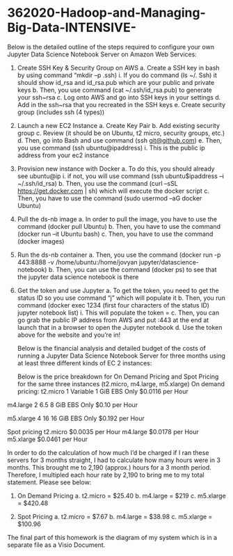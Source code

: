 # 362020-Hadoop-and-Managing-Big-Data-INTENSIVE-

Below is the detailed outline of the steps required to configure your own Jupyter Data Science Notebook Server on Amazon Web Services: 

1.	Create SSH Key & Security Group on AWS
	a.	Create a SSH key in bash by using command “mkdir –p .ssh)
		i.	If you do command (ls ~/. Ssh) it should show id_rsa and id_rsa.pub which are your public and private keys
	b.	Then, you use command (cat ~/.ssh/id_rsa.pub) to generate your ssh~rsa
	c.	Log onto AWS and go into SSH keys in your settings
	d.	Add in the ssh~rsa that you recreated in the SSH keys
	e.	Create security group (includes ssh (4 types))
2.	Launch a new EC2 Instance
	a.	Create Key Pair
	b.	Add existing security group
	c.	Review (it should be on Ubuntu, t2 micro, security groups, etc.)
	d.	Then, go into Bash and use command (ssh git@github.com)
	e.	Then, you use command (ssh ubuntu@ipaddress)
		i.	This is the public ip address from your ec2 instance
3.	Provision new instance with Docker
	a.	To do this, you should already see ubuntu@ip
		i.	if not, you will use command (ssh ubuntu$ipaddress –i ~/.ssh/id_rsa)
	b.	Then, you use the command (curl –sSL https://get.docker.com | sh) which will execute the docker script
	c.	Then, you have to use the command (sudo usermod –aG docker Ubuntu)
4.	Pull the ds-nb image
	a.	In order to pull the image, you have to use the command (docker pull Ubuntu)
	b.	Then, you have to use the command (docker run –it Ubuntu bash)
	c.	Then, you have to use the command (docker images)
5.	Run the ds-nb container
	a.	Then, you use the command (docker run -p 443:8888 -v /home/ubuntu:/home/jovyan jupyter/datascience-notebook)
	b.	Then, you can use the command (docker ps) to see that the jupyter data science notebook is there
6.	Get the token and use Jupyter 
	a.	To get the token, you need to get the status ID so you use command “j” which will populate it
	b.	Then, you run command (docker exec 1234 (first four characters of the status ID) jupyter notebook list)
		i.	This will populate the token = 
	c.	Then, you can go grab the public IP address from AWS and put :443 at the end at launch that in a browser to open the Jupyter notebook 
	d.	Use the token above for the website and you’re in!
	

	
	
	
	Below is the financial analysis and detailed budget of the costs of running a Jupyter Data Science Notebook Server for three months using at least three different kinds of EC 2 instances:
	
	Below is the price breakdown for On Demand Pricing and Spot Pricing for the same three instances (t2.micro, m4.large, m5.xlarge)
On demand pricing:
t2.micro	1	Variable	1 GiB	EBS Only	$0.0116 per Hour

m4.large	2	6.5	8 GiB	EBS Only	$0.10 per Hour

m5.xlarge	4	16	16 GiB	EBS Only	$0.192 per Hour

Spot pricing
t2.micro	$0.0035 per Hour
m4.large	$0.0178 per Hour	
m5.xlarge	$0.0461 per Hour	

In order to do the calculation of how much I’d be charged if I ran these servers for 3 months straight, I had to calculate how many hours were in 3 months. This brought me to 2,190 (approx.) hours for a 3 month period. Therefore, I multipled each hour rate by 2,190 to bring me to my total statement. Please see below:
1.	On Demand Pricing
a.	t2.micro = $25.40
b.	m4.large = $219
c.	m5.xlarge = $420.48

2.	Spot Pricing
a.	t2.micro = $7.67
b.	m4.large = $38.98
c.	m5.xlarge = $100.96

	
The final part of this homework is the diagram of my system which is in a separate file as a Visio Document.

	
	
	
	
	
	
